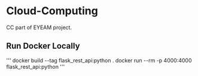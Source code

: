 # Cloud-Computing
CC part of EYEAM project.

## Run Docker Locally
'''
docker build --tag flask_rest_api:python . 
docker run --rm -p 4000:4000 flask_rest_api:python
'''